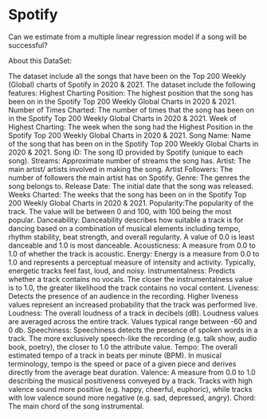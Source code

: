 # Spotify
Can we estimate from a multiple linear regression model if a song will be successful?

About this DataSet:

The dataset include all the songs that have been on the Top 200 Weekly (Global) charts of Spotify in 2020 & 2021. The dataset include the following features:
Highest Charting Position: The highest position that the song has been on in the Spotify Top 200 Weekly Global Charts in 2020 & 2021.
Number of Times Charted: The number of times that the song has been on in the Spotify Top 200 Weekly Global Charts in 2020 & 2021.
Week of Highest Charting: The week when the song had the Highest Position in the Spotify Top 200 Weekly Global Charts in 2020 & 2021.
Song Name: Name of the song that has been on in the Spotify Top 200 Weekly Global Charts in 2020 & 2021.
Song iD: The song ID provided by Spotify (unique to each song).
Streams: Approximate number of streams the song has.
Artist: The main artist/ artists involved in making the song.
Artist Followers: The number of followers the main artist has on Spotify.
Genre: The genres the song belongs to.
Release Date: The initial date that the song was released.
Weeks Charted: The weeks that the song has been on in the Spotify Top 200 Weekly Global Charts in 2020 & 2021.
Popularity:The popularity of the track. The value will be between 0 and 100, with 100 being the most popular.
Danceability: Danceability describes how suitable a track is for dancing based on a combination of musical elements including tempo, rhythm stability, beat strength, and overall regularity. A value of 0.0 is least danceable and 1.0 is most danceable.
Acousticness: A measure from 0.0 to 1.0 of whether the track is acoustic.
Energy: Energy is a measure from 0.0 to 1.0 and represents a perceptual measure of intensity and activity. Typically, energetic tracks feel fast, loud, and noisy.
Instrumentalness: Predicts whether a track contains no vocals. The closer the instrumentalness value is to 1.0, the greater likelihood the track contains no vocal content.
Liveness: Detects the presence of an audience in the recording. Higher liveness values represent an increased probability that the track was performed live.
Loudness: The overall loudness of a track in decibels (dB). Loudness values are averaged across the entire track. Values typical range between -60 and 0 db.
Speechiness: Speechiness detects the presence of spoken words in a track. The more exclusively speech-like the recording (e.g. talk show, audio book, poetry), the closer to 1.0 the attribute value.
Tempo: The overall estimated tempo of a track in beats per minute (BPM). In musical terminology, tempo is the speed or pace of a given piece and derives directly from the average beat duration.
Valence: A measure from 0.0 to 1.0 describing the musical positiveness conveyed by a track. Tracks with high valence sound more positive (e.g. happy, cheerful, euphoric), while tracks with low valence sound more negative (e.g. sad, depressed, angry).
Chord: The main chord of the song instrumental.
